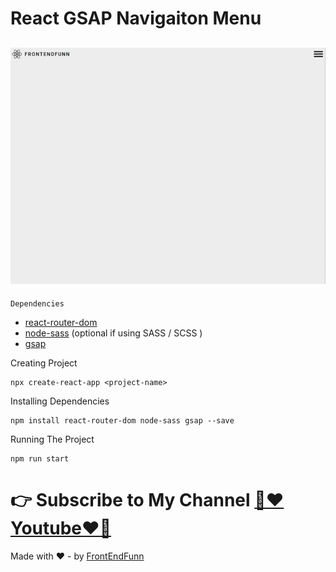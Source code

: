 # React GSAP Navigaiton Menu

## ![preview](./preview.gif)

`Dependencies`

- [react-router-dom](https://www.npmjs.com/package/react-router-dom)
- [node-sass](https://www.npmjs.com/package/node-sass) (optional if using SASS / SCSS )
- [gsap](https://www.npmjs.com/package/gsap)

Creating Project

```
npx create-react-app <project-name>
```

Installing Dependencies

```
npm install react-router-dom node-sass gsap --save
```

Running The Project

```
npm run start
```

# 👉 Subscribe to My Channel [💙❤️Youtube❤️💙](https://www.youtube.com/channel/UCpOHt5d6GG-mvo-_pU06rhQ?sub_confirmation=1)

Made with ❤️ - by [FrontEndFunn](https://www.youtube.com/channel/UCpOHt5d6GG-mvo-_pU06rhQ?sub_confirmation=1)
